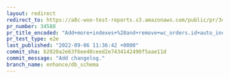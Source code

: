 ```yaml
---
layout: redirect
redirect_to: https://a8c-woo-test-reports.s3.amazonaws.com/public/pr/34588/e2e/index.html
pr_number: 34588
pr_title_encoded: "Add+more+indexes+%28and+remove+wc_orders.id+auto_incr%29+for+performance+"
pr_test_type: e2e
last_published: "2022-09-06 11:36:42 +0000"
commit_sha: b2020a2e63f6ee40ceed2e7434142490f5aae11d
commit_message: "Add changelog."
branch_name: enhance/db_schema
---
```


